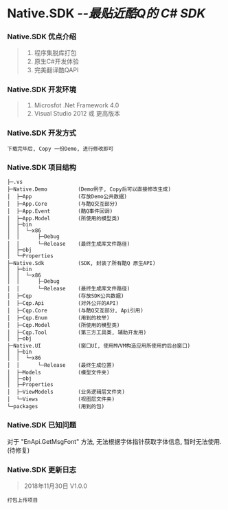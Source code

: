 # Native.SDK _--最贴近酷Q的 C# SDK_

### Native.SDK 优点介绍
> 1. 程序集脱库打包
> 2. 原生C#开发体验
> 3. 完美翻译酷QAPI

### Native.SDK 开发环境
> 1. Microsfot .Net Framework 4.0
> 2. Visual Studio 2012 或 更高版本

### Native.SDK 开发方式

    下载完毕后, Copy 一份Demo, 进行修改即可

### Native.SDK 项目结构
	
    ├─.vs
    ├─Native.Demo          (Demo例子, Copy后可以直接修改生成)
    │  ├─App               (存放Demo公共数据)
    │  ├─App.Core          (与酷Q交互部分)
    │  ├─App.Event         (酷Q事件回调)
    │  ├─App.Model         (所使用的模型类)
    │  ├─bin
    │  │  └─x86
    │  │      ├─Debug
    │  │      └─Release    (最终生成库文件路径)
    │  ├─obj
    │  └─Properties
    ├─Native.Sdk           (SDK, 封装了所有酷Q 原生API)
    │  ├─bin
    │  │  └─x86
    │  │      ├─Debug
    │  │      └─Release    (最终生成库文件路径)
    │  ├─Cqp               (存放SDK公共数据)
    │  ├─Cqp.Api           (对外公开的API)
    │  ├─Cqp.Core          (与酷Q交互部分, Api引用)
    │  ├─Cqp.Enum          (用到的枚举)
    │  ├─Cqp.Model         (所使用的模型类)
    │  ├─Cqp.Tool          (第三方工具类, 辅助开发用)
    │  ├─obj
    ├─Native.UI            (窗口UI, 使用MVVM构造应用所使用的后台窗口)
    │  ├─bin
    │  │  └─x86
    │  │      └─Release    (最终生成位置)
    │  ├─Models            (模型文件夹)
    │  ├─obj
    │  ├─Properties
    │  ├─ViewModels        (业务逻辑层文件夹)
    │  └─Views             (视图层文件夹)
    └─packages             (用到的包)

### Native.SDK 已知问题

  对于 "EnApi.GetMsgFont" 方法, 无法根据字体指针获取字体信息, 暂时无法使用. (待修复)

### Native.SDK 更新日志

> 2018年11月30日 V1.0.0
    
    打包上传项目
